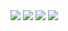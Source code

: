 <img src="http://farm8.staticflickr.com/7335/12531761513_523f640d06_b_d.jpg" />

<img src="http://farm3.staticflickr.com/2818/12532117264_0b947df727_b_d.jpg" />

<img src="http://farm6.staticflickr.com/5541/12531756933_54718f1a87_b_d.jpg" />

<img src="http://farm3.staticflickr.com/2824/12531754883_e0e4c9793d_b_d.jpg" />